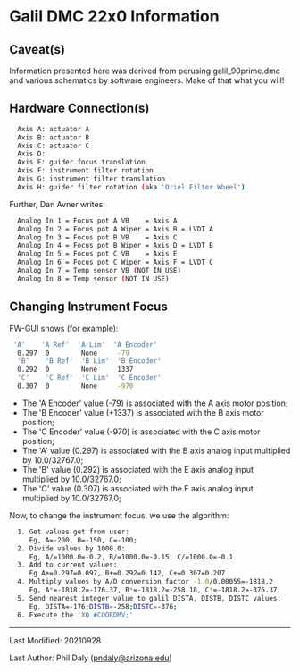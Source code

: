# Galil DMC 22x0 Information

## Caveat(s)

Information presented here was derived from perusing galil_90prime.dmc and various schematics
by software engineers. Make of that what you will!

## Hardware Connection(s)

```bash
  Axis A: actuator A
  Axis B: actuator B
  Axis C: actuator C
  Axis D: 
  Axis E: guider focus translation
  Axis F: instrument filter rotation
  Axis G: instrument filter translation
  Axis H: guider filter rotation (aka 'Oriel Filter Wheel')
```

Further, Dan Avner writes:

```bash
  Analog In 1 = Focus pot A VB    = Axis A
  Analog In 2 = Focus pot A Wiper = Axis B = LVDT A
  Analog In 3 = Focus pot B VB    = Axis C
  Analog In 4 = Focus pot B Wiper = Axis D = LVDT B
  Analog In 5 = Focus pot C VB    = Axis E
  Analog In 6 = Focus pot C Wiper = Axis F = LVDT C
  Analog In 7 = Temp sensor VB (NOT IN USE)
  Analog In 8 = Temp sensor (NOT IN USE)
```

## Changing Instrument Focus

FW-GUI shows (for example):

```bash
 'A'    'A Ref'  'A Lim'  'A Encoder' 
  0.297  0        None     -79
  'B'    'B Ref'  'B Lim'  'B Encoder' 
  0.292  0        None     1337
  'C'    'C Ref'  'C Lim'  'C Encoder' 
  0.307  0        None     -970
```

 - The 'A Encoder' value (-79) is associated with the A axis motor position;
 - The 'B Encoder' value (+1337) is associated with the B axis motor position;
 - The 'C Encoder' value (-970) is associated with the C axis motor position;
 - The 'A' value (0.297) is associated with the B axis analog input multiplied by 10.0/32767.0;
 - The 'B' value (0.292) is associated with the E axis analog input multiplied by 10.0/32767.0;
 - The 'C' value (0.307) is associated with the F axis analog input multiplied by 10.0/32767.0;
 
Now, to change the instrument focus, we use the algorithm:

```bash
  1. Get values get from user:
     Eg, A=-200, B=-150, C=-100;
  2. Divide values by 1000.0:
     Eg, A/=1000.0=-0.2, B/=1000.0=-0.15, C/=1000.0=-0.1
  3. Add to current values:
     Eg A+=0.297=0.097, B+=0.292=0.142, C+=0.307=0.207
  4. Multiply values by A/D conversion factor -1.0/0.00055=-1818.2
     Eg, A*=-1818.2=-176.37, B*=-1818.2=-258.18, C*=-1818.2=-376.37
  5. Send nearest integer value to galil DISTA, DISTB, DISTC values:
     Eg, DISTA=-176;DISTB=-258;DISTC=-376;
  6. Execute the 'XQ #COORDMV;'
 ```

--------------------------------------

Last Modified: 20210928

Last Author: Phil Daly (pndaly@arizona.edu)
